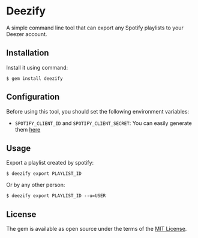 # Deezify

A simple command line tool that can export any Spotify playlists to your Deezer account.

## Installation

Install it using command:

    $ gem install deezify
    
## Configuration

Before using this tool, you should set the following environment variables:

- ``SPOTIFY_CLIENT_ID`` and ``SPOTIFY_CLIENT_SECRET``: You can easily generate them [here](https://developer.spotify.com/my-applications)

## Usage

Export a playlist created by spotify:

    $ deezify export PLAYLIST_ID
    
Or by any other person:
    
    $ deezify export PLAYLIST_ID --u=USER

## License

The gem is available as open source under the terms of the [MIT License](http://opensource.org/licenses/MIT).
